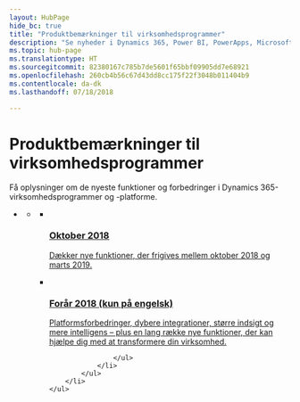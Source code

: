 ```yaml
---
layout: HubPage
hide_bc: true
title: "Produktbemærkninger til virksomhedsprogrammer"
description: "Se nyheder i Dynamics 365, Power BI, PowerApps, Microsoft Flow, Microsoft Stream og mange flere programmer – herunder nye funktioner i Sales, Service, Marketing, Operations, Finance, Talent og Retail."
ms.topic: hub-page
ms.translationtype: HT
ms.sourcegitcommit: 82380167c785b7de5601f65bbf09905dd7e68921
ms.openlocfilehash: 260cb4b56c67d43dd8cc175f22f3048b011404b9
ms.contentlocale: da-dk
ms.lasthandoff: 07/18/2018

---
```

<div id="main" class="v2">
<div class="container">
    <h1>Produktbemærkninger til virksomhedsprogrammer</h1>
    <p>Få oplysninger om de nyeste funktioner og forbedringer i Dynamics 365-virksomhedsprogrammer og -platforme. </p>
    <ul class="pivots">
        <li>
            <a href="#products" data-linktype="self-bookmark"></a>
            <ul id="products">
                <li>
                    <a href="#products1" data-linktype="self-bookmark"></a>
                    <ul id="products1" class="cardsC cols cols3">
                        <li>
                            <a href="October18/index" title="Oktober 2018" data-linktype="absolute-path">
                                <div class="cardSize">
                                    <div class="cardPadding">
                                        <div class="card">
                                            <div class="cardImageOuter">
                                                <div class="cardImage">
                                                    <img data-scaleimage="media/october2018.jpg" src="media/october2018.jpg" alt="" data-linktype="relative-path">
                                                </div>
                                            </div>
                                            <div class="cardText">
                                                <h3>Oktober 2018</h3>
                            <p>Dækker nye funktioner, der frigives mellem oktober 2018 og marts 2019.</p>
                                            </div>
                                        </div>
                                    </div>
                                </div>
                            </a>
                        </li>
                        <li>
                            <a href="April18/index" title="Forår 2018 (kun på engelsk)" data-linktype="absolute-path">
                                <div class="cardSize">
                                    <div class="cardPadding">
                                        <div class="card">
                                            <div class="cardImageOuter">
                                                <div class="cardImage">
                                                    <img data-scaleimage="media/spring.png" src="media/spring.png" alt="" data-linktype="relative-path">
                                                </div>
                                            </div>
                                            <div class="cardText">
                                                <h3>Forår 2018 (kun på engelsk)</h3>
                                                <p>Platformsforbedringer, dybere integrationer, større indsigt og mere intelligens – plus en lang række nye funktioner, der kan hjælpe dig med at transformere din virksomhed.</p>
                                            </div>
                                        </div>
                                    </div>
                                </div>
                            </a>
                        </li>
                 
                    </ul>
                </li>
            </ul>
        </li>
    </ul>
</div>
</div>

